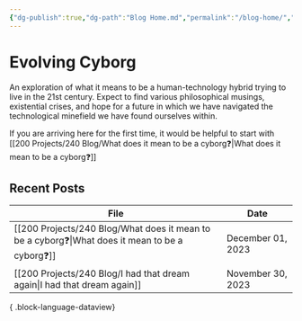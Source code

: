```yaml
---
{"dg-publish":true,"dg-path":"Blog Home.md","permalink":"/blog-home/","tags":["gardenEntry"]}
---
```


# Evolving Cyborg

An exploration of what it means to be a human-technology hybrid trying to live in the 21st century. Expect to find various philosophical musings, existential crises, and hope for a future in which we have navigated the technological minefield we have found ourselves within.

If you are arriving here for the first time, it would be helpful to start with [[200 Projects/240 Blog/What does it mean to be a cyborg❓\|What does it mean to be a cyborg❓]]

## Recent Posts

| File                                                                                              | Date              |
| ------------------------------------------------------------------------------------------------- | ----------------- |
| [[200 Projects/240 Blog/What does it mean to be a cyborg❓\|What does it mean to be a cyborg❓]] | December 01, 2023 |
| [[200 Projects/240 Blog/I had that dream again\|I had that dream again]]                       | November 30, 2023 |

{ .block-language-dataview}
